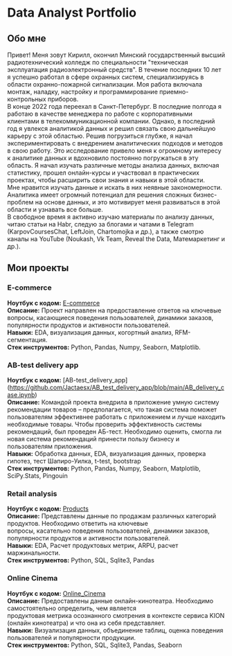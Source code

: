 # Data Analyst Portfolio

## Обо мне
Привет! Меня зовут Кирилл, окончил Минский государственный высший радиотехнический колледж по специальности "техническая эксплуатация радиоэлектронный средств". 
В течение последних 10 лет я успешно работал в сфере охранных систем, специализируясь в области охранно-пожарной сигнализации. Моя работа включала монтаж, наладку, настройку и программирование приемно-контрольных приборов.<br> 
  В конце 2022 года переехал в Санкт-Петербург. В последние полгода я работаю в качестве менеджера по работе с корпоративными клиентами в телекоммуникационной компании. Однако, в последний год я увлекся аналитикой данных и решил связать свою дальнейшую карьеру с этой областью. Решив погрузиться глубже, я начал экспериментировать с внедрением аналитических подходов и методов в свою работу. Это исследование привело меня к огромному интересу к аналитике данных и вдохновило постоянно погружаться в эту область. Я начал изучать различные методы анализа данных, включая статистику, прошел онлайн-курсы и участвовал в практических проектах, чтобы расширить свои знания и навыки в этой области.<br> 
  Мне нравится изучать данные и искать в них неявные закономерности. Аналитика имеет огромный потенциал для решения сложных бизнес-проблем на основе данных, и это мотивирует меня развиваться в этой области и узнавать все больше.<br>
В свободное время я активно изучаю материалы по анализу данных, читаю статьи на Habr, следую за блогами и чатами в Telegram (KarpovCoursesChat, LeftJoin, Chartomojka и др.), а также смотрю каналы на YouTube (Noukash, Vk Team, Reveal the Data, Матемаркетинг и др.).


## Мои проекты

### E-commerce
**Ноутбук с кодом:** [E-commerce](https://github.com/Jactaesx/E-commerce_proj/blob/main/E-commerce_analysis.ipynb)<br> 
**Описание:** Проект направлен на предоставление ответов на ключевые вопросы, касающиеся поведения пользователей, динамики заказов, популярности продуктов и активности пользователей.<br> 
**Навыки:** EDA, визуализация данных, когортный анализ, RFM-сегментация.<br> 
**Стек инструментов:** Python, Pandas, Numpy, Seaborn, Matplotlib.<br> 


### AB-test delivery app
**Ноутбук с кодом:** [AB-test_delivery_app]<br> (https://github.com/Jactaesx/AB_test_delivery_app/blob/main/AB_delivery_case.ipynb)<br> 
**Описание:** Командой проекта внедрила в приложение умную систему рекомендации товаров – предполагается, что такая система поможет пользователям эффективнее работать с приложением и лучше находить необходимые товары. Чтобы проверить эффективность системы рекомендаций, был проведен АБ-тест. Необходимо оценить, смогла ли новая система рекомендаций принести пользу бизнесу и пользователям приложения.<br> 
**Навыки:** Обработка данных, EDA, визуализация данных, проверка гипотез, тест Шапиро-Уилка, t-test, bootstrap<br> 
**Стек инструментов:** Python, Pandas, Numpy, Seaborn, Matplotlib, SciPy.Stats, Pingouin<br> 


### Retail analysis
**Ноутбук с кодом:** [Products](https://github.com/Jactaesx/Test_task_product_analyst/blob/main/Product_analyst.ipynb)<br> 
**Описание:** Представлены данные по продажам различных категорий продуктов. Необходимо ответить на ключевые<br>  вопросы, касательно поведения пользователей, динамики заказов, популярности продуктов и активности пользователей.<br> 
**Навыки:**  EDA, Расчет продуктовых метрик, ARPU, расчет маржинальности.<br> 
**Стек инструментов:** Python, SQL, Sqlite3, Pandas<br> 


### Online Cinema
**Ноутбук с кодом:** [Online_Cinema](https://github.com/Jactaesx/Online_cinema/blob/main/cinema.ipynb)<br> 
**Описание:** Предоставлены данные онлайн-кинотеатра. Необходимо самостоятельно определить, чем является<br> продуктовая метрика осознанного смотрения в контексте сервиса KION (онлайн кинотеатра) и что она из себя представляет.<br> 
**Навыки:** Визуализация данных, объединение таблиц, оценка поведения пользователей и популярности продукции.<br> 
**Стек инструментов:** Python, SQL, Sqlite3, Pandas, Seaborn
